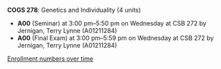 **COGS 278**: Genetics and Individuality (4 units)

- **A00** (Seminar) at 3:00 pm–5:50 pm on Wednesday at CSB 272 by Jernigan, Terry Lynne (A01211284)
- **A00** (Final Exam) at 3:00 pm–5:59 pm on Wednesday at CSB 272 by Jernigan, Terry Lynne (A01211284)

[Enrollment numbers over time](./COGS278.tsv)
